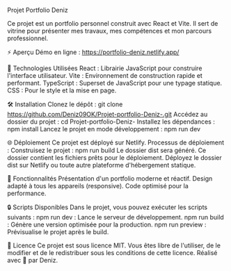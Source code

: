 Projet Portfolio Deniz

Ce projet est un portfolio personnel construit avec React et Vite. Il sert de vitrine pour présenter mes travaux, mes compétences et mon parcours professionnel.

⚡ Aperçu
Démo en ligne : https://portfolio-deniz.netlify.app/

🔧 Technologies Utilisées
React : Librairie JavaScript pour construire l'interface utilisateur.
Vite : Environnement de construction rapide et performant.
TypeScript : Superset de JavaScript pour une typage statique.
CSS : Pour le style et la mise en page.

🛠 Installation
Clonez le dépôt :
git clone https://github.com/Deniz09OK/Projet-portfolio-Deniz-.git
Accédez au dossier du projet :
cd Projet-portfolio-Deniz-
Installez les dépendances :
npm install
Lancez le projet en mode développement :
npm run dev

🌐 Déploiement
Ce projet est déployé sur Netlify.
Processus de déploiement :
Construisez le projet :
npm run build
Le dossier dist sera généré. Ce dossier contient les fichiers prêts pour le déploiement.
Déployez le dossier dist sur Netlify ou toute autre plateforme d'hébergement statique.

🎨 Fonctionnalités
Présentation d'un portfolio moderne et réactif.
Design adapté à tous les appareils (responsive).
Code optimisé pour la performance.

🔒 Scripts Disponibles
Dans le projet, vous pouvez exécuter les scripts suivants :
npm run dev : Lance le serveur de développement.
npm run build : Génère une version optimisée pour la production.
npm run preview : Prévisualise le projet après le build.

📢 Licence
Ce projet est sous licence MIT. Vous êtes libre de l'utiliser, de le modifier et de le redistribuer sous les conditions de cette licence.
Réalisé avec 💖 par Deniz.
